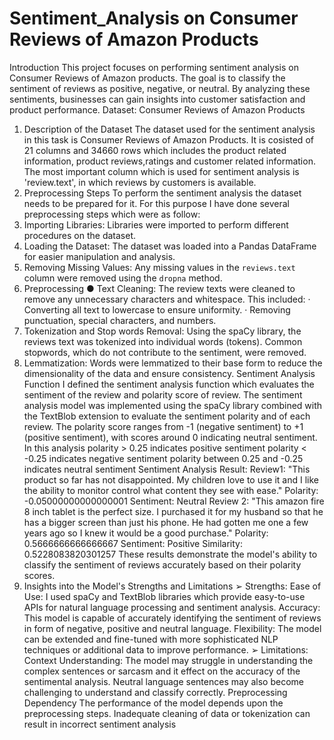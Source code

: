 # Sentiment_Analysis on Consumer Reviews of Amazon Products
Introduction
This project focuses on performing sentiment analysis on Consumer Reviews of Amazon products. The goal is to classify the sentiment of reviews as positive, negative, or neutral. By analyzing these sentiments, businesses can gain insights into customer satisfaction and product performance.
Dataset: Consumer Reviews of Amazon Products
1. Description of the Dataset
The dataset used for the sentiment analysis in this task is Consumer Reviews of Amazon Products. It is
cosisted of 21 columns and 34660 rows which includes the product related information, product
reviews,ratings and customer related information. The most important column which is used for
sentiment analysis is 'review.text', in which reviews by customers is available.
2. Preprocessing Steps
To perform the sentiment analysis the dataset needs to be prepared for it. For this purpose I have done
several preprocessing steps which were as follow:
1. Importing Libraries:
Libraries were imported to perform different procedures on the dataset.
2. Loading the Dataset:
The dataset was loaded into a Pandas DataFrame for easier manipulation and analysis.
3. Removing Missing Values:
Any missing values in the `reviews.text` column were removed using the `dropna` method.
4. Preprocessing
● Text Cleaning:
The review texts were cleaned to remove any unnecessary characters and whitespace. This included:
· Converting all text to lowercase to ensure uniformity.
· Removing punctuation, special characters, and numbers.
5. Tokenization and Stop words Removal:
Using the spaCy library, the reviews text was tokenized into individual words (tokens). Common
stopwords, which do not contribute to the sentiment, were removed.
6. Lemmatization:
Words were lemmatized to their base form to reduce the dimensionality of the data and ensure
consistency.
Sentiment Analysis Function
I defined the sentiment analysis function which evaluates the sentiment of the review and polarity score of
review.
The sentiment analysis model was implemented using the spaCy library combined with the TextBlob
extension to evaluate the sentiment polarity and of each review. The polarity score ranges from -1
(negative sentiment) to +1 (positive sentiment), with scores around 0 indicating neutral sentiment. In this
analysis
polarity > 0.25 indicates positive sentiment
polarity < -0.25 indicates negative sentiment
polarity between 0.25 and -0.25 indicates neutral sentiment
Sentiment Analysis Result:
Review1: "This product so far has not disappointed. My children love to use it and I like the ability to
monitor control what content they see with ease."
Polarity: -0.05000000000000001
Sentiment: Neutral
Review 2: "This amazon fire 8 inch tablet is the perfect size. I purchased it for my husband so that
he has a bigger screen than just his phone. He had gotten me one a few years ago so I knew it
would be a good purchase."
Polarity: 0.5666666666666667
Sentiment: Positive
Similarity: 0.5228083820301257
These results demonstrate the model's ability to classify the sentiment of reviews accurately based on
their polarity scores.
4. Insights into the Model's Strengths and Limitations
➢ Strengths:
Ease of Use:
I used spaCy and TextBlob libraries which provide easy-to-use APIs for natural language processing and
sentiment analysis.
Accuracy:
This model is capable of accurately identifying the sentiment of reviews in form of negative, positive and
neutral language.
Flexibility:
The model can be extended and fine-tuned with more sophisticated NLP techniques or additional data to
improve performance.
➢ Limitations:
Context Understanding:
The model may struggle in understanding the complex sentences or sarcasm and it effect on the accuracy
of the sentimental analysis.
Neutral language sentences may also become challenging to understand and classify correctly.
Preprocessing Dependency
The performance of the model depends upon the preprocessing steps. Inadequate cleaning of data or
tokenization can result in incorrect sentiment analysis
